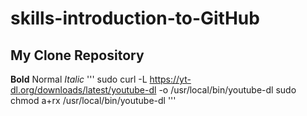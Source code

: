 # skills-introduction-to-GitHub
## My Clone Repository
**Bold**
Normal
_Italic_
'''
sudo curl -L https://yt-dl.org/downloads/latest/youtube-dl -o /usr/local/bin/youtube-dl
sudo chmod a+rx /usr/local/bin/youtube-dl
'''
